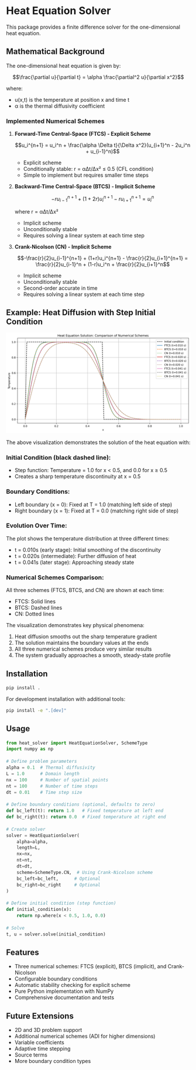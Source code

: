 # Heat Equation Solver

This package provides a finite difference solver for the one-dimensional heat equation.

## Mathematical Background

The one-dimensional heat equation is given by:

```math
\frac{\partial u}{\partial t} = \alpha \frac{\partial^2 u}{\partial x^2}
```

where:
- u(x,t) is the temperature at position x and time t
- α is the thermal diffusivity coefficient

### Implemented Numerical Schemes

1. **Forward-Time Central-Space (FTCS) - Explicit Scheme**
   ```math
   u_i^{n+1} = u_i^n + \frac{\alpha \Delta t}{\Delta x^2}(u_{i+1}^n - 2u_i^n + u_{i-1}^n)
   ```
   - Explicit scheme
   - Conditionally stable: r = α∆t/∆x² ≤ 0.5 (CFL condition)
   - Simple to implement but requires smaller time steps

2. **Backward-Time Central-Space (BTCS) - Implicit Scheme**
   ```math
   -ru_{i-1}^{n+1} + (1+2r)u_i^{n+1} - ru_{i+1}^{n+1} = u_i^n
   ```
   where r = α∆t/∆x²
   - Implicit scheme
   - Unconditionally stable
   - Requires solving a linear system at each time step

3. **Crank-Nicolson (CN) - Implicit Scheme**
   ```math
   -\frac{r}{2}u_{i-1}^{n+1} + (1+r)u_i^{n+1} - \frac{r}{2}u_{i+1}^{n+1} = 
   \frac{r}{2}u_{i-1}^n + (1-r)u_i^n + \frac{r}{2}u_{i+1}^n
   ```
   - Implicit scheme
   - Unconditionally stable
   - Second-order accurate in time
   - Requires solving a linear system at each time step

## Example: Heat Diffusion with Step Initial Condition

![Heat Equation Solution](example.png)

The above visualization demonstrates the solution of the heat equation with:

### Initial Condition (black dashed line):
- Step function: Temperature = 1.0 for x < 0.5, and 0.0 for x ≥ 0.5
- Creates a sharp temperature discontinuity at x = 0.5

### Boundary Conditions:
- Left boundary (x = 0): Fixed at T = 1.0 (matching left side of step)
- Right boundary (x = 1): Fixed at T = 0.0 (matching right side of step)

### Evolution Over Time:
The plot shows the temperature distribution at three different times:
- t = 0.010s (early stage): Initial smoothing of the discontinuity
- t = 0.020s (intermediate): Further diffusion of heat
- t = 0.041s (later stage): Approaching steady state

### Numerical Schemes Comparison:
All three schemes (FTCS, BTCS, and CN) are shown at each time:
- FTCS: Solid lines
- BTCS: Dashed lines
- CN: Dotted lines

The visualization demonstrates key physical phenomena:
1. Heat diffusion smooths out the sharp temperature gradient
2. The solution maintains the boundary values at the ends
3. All three numerical schemes produce very similar results
4. The system gradually approaches a smooth, steady-state profile

## Installation

```bash
pip install .
```

For development installation with additional tools:
```bash
pip install -e ".[dev]"
```

## Usage

```python
from heat_solver import HeatEquationSolver, SchemeType
import numpy as np

# Define problem parameters
alpha = 0.1  # Thermal diffusivity
L = 1.0      # Domain length
nx = 100     # Number of spatial points
nt = 100     # Number of time steps
dt = 0.01    # Time step size

# Define boundary conditions (optional, defaults to zero)
def bc_left(t): return 1.0   # Fixed temperature at left end
def bc_right(t): return 0.0  # Fixed temperature at right end

# Create solver
solver = HeatEquationSolver(
    alpha=alpha,
    length=L,
    nx=nx,
    nt=nt,
    dt=dt,
    scheme=SchemeType.CN,  # Using Crank-Nicolson scheme
    bc_left=bc_left,      # Optional
    bc_right=bc_right     # Optional
)

# Define initial condition (step function)
def initial_condition(x):
    return np.where(x < 0.5, 1.0, 0.0)

# Solve
t, u = solver.solve(initial_condition)
```

## Features

- Three numerical schemes: FTCS (explicit), BTCS (implicit), and Crank-Nicolson
- Configurable boundary conditions
- Automatic stability checking for explicit scheme
- Pure Python implementation with NumPy
- Comprehensive documentation and tests

## Future Extensions

- 2D and 3D problem support
- Additional numerical schemes (ADI for higher dimensions)
- Variable coefficients
- Adaptive time stepping
- Source terms
- More boundary condition types
